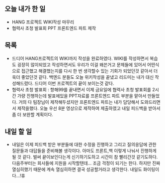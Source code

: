 ## 오늘 내가 한 일
- HANG 프로젝트 WIKI작성 마무리
- 협력사 초청 발표회 PPT 프론트엔드 파트 제작

## 목록
- 드디어 HANG프로젝트의 WIKI까지 작성을 완료하였다. WIKI를 작성하면서 복습도 굉장히 많이되었고 작성하면서도 우리가 이걸 왜쓴거고 문제들에 있어서 어떤식으로 접근했고 해결했는지를 다시 한 번 생각할수 있는 기회가 되었던것 같아서 더욱더 좋았던것 같다. 백엔드 분들도 오늘 위키작성을 끝냈고 리드미는 내가 대신 작성해드렸다. 드디어 이번 프로젝트의 끝이 보이는것 같다.
- 협력사 초청 발표회 : 항해99를 끝내면서 이제 금요일에 협력사 초청 발표회를 2시간 가량 진행하는데 발표에있을 PPT자료를 프론트엔드 파트 부분을 맡아서 만들었다. 거의 다 팀장님이 제작해두셨지만 프론트엔드 파트는 내가 담당해서 도와드리면서 제작을했다. 오늘 우선 8분 영상으로 제작하여 제출하였고 내일 피드백을 받아서 좀 더 보완할 계획이다.

## 내일 할 일
- 내일은 이제 피드백 받은 부분들에 대한 수정을 진행하고 그리고 질의응답에 관한 질문들과 대답들을 준비해볼 생각이다. 아마도 프론트,백 이렇게 나눠서 진행하게 될 것 같다. 벌써 끝이보인다는게 신기하기도하고 시간이 참 빨리간것 같기도하다. 다음주부터는 회사들에 지원을 시작할텐데... 조금 걱정이 되기는 한다. 하지만 진짜 열심히했기 때문에 계속 열심히하면 결국 성공할거라고 생각한다. 내일도 화이팅이다...!휴
